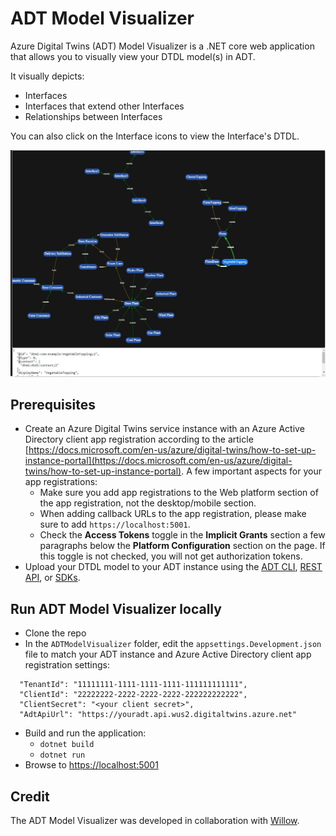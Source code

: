 # ADT Model Visualizer

Azure Digital Twins (ADT) Model Visualizer is a .NET core web application that allows you to visually view your DTDL model(s) in ADT. 

It visually depicts:

- Interfaces
- Interfaces that extend other Interfaces
- Relationships between Interfaces

You can also click on the Interface icons to view the Interface's DTDL.

![ADT Model Visualizer](ADTModelVisualizer.JPG)

## Prerequisites

- Create an Azure Digital Twins service instance with an Azure Active Directory client app registration according to the article [https://docs.microsoft.com/en-us/azure/digital-twins/how-to-set-up-instance-portal](https://docs.microsoft.com/en-us/azure/digital-twins/how-to-set-up-instance-portal). A few important aspects for your app registrations:
  - Make sure you add app registrations to the Web platform section of the app registration, not the desktop/mobile section.
  - When adding callback URLs to the app registration, please make sure to add `https://localhost:5001`.
  - Check the **Access Tokens** toggle in the **Implicit Grants** section a few paragraphs below the **Platform Configuration** section on the page. If this toggle is not checked, you will not get authorization tokens.
- Upload your DTDL model to your ADT instance using the [ADT CLI](https://docs.microsoft.com/en-us/cli/azure/ext/azure-iot/dt/model?view=azure-cli-latest#ext_azure_iot_az_dt_model_create), [REST API](https://docs.microsoft.com/en-us/rest/api/digital-twins/dataplane/models), or [SDKs](https://docs.microsoft.com/en-us/azure/digital-twins/how-to-manage-model#upload-models).

## Run ADT Model Visualizer locally

- Clone the repo
- In the ```ADTModelVisualizer``` folder, edit the ```appsettings.Development.json``` file to match your ADT instance and Azure Active Directory client app registration settings:
```
  "TenantId": "11111111-1111-1111-1111-111111111111",
  "ClientId": "22222222-2222-2222-2222-222222222222",
  "ClientSecret": "<your client secret>",
  "AdtApiUrl": "https://youradt.api.wus2.digitaltwins.azure.net"
```
- Build and run the application:
  - ```dotnet build```
  - ```dotnet run```
- Browse to [https://localhost:5001](https://localhost:5001)

## Credit
The ADT Model Visualizer was developed in collaboration with [Willow](https://www.willowinc.com/).
